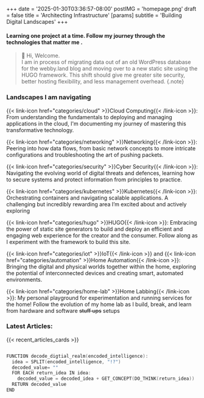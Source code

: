+++
date = '2025-01-30T03:36:57-08:00'
postIMG = 'homepage.png'
draft = false
title = 'Architecting Infrastructure'
[params]
  subtitle = 'Building Digital Landscapes'
+++

#### Learning one project at a time. Follow my journey through the technologies that matter me .

> 👋 Hi, Welcome.</br>
> I am in process of migrating data out of an old WordPress database for the webby.land blog and moving over to a new static site using the HUGO framework. This shift should give me greater site security, better hosting flexibility, and less management overhead.
> {.note}

### Landscapes I am navigating

{{< link-icon href="categories/cloud" >}}Cloud Computing{{< /link-icon >}}: From understanding the fundamentals to deploying and managing applications in the cloud, I'm documenting my journey of mastering this transformative technology.

{{< link-icon href="categories/networking" >}}Networking{{< /link-icon >}}: Peering into how data flows, from basic network concepts to more intricate configurations and troubleshooting the art of pushing packets.

{{< link-icon href="categories/security" >}}Cyber Security{{< /link-icon >}}: Navigating the evolving world of digital threats and defences, learning how to secure systems and protect information from principles to practice.

{{< link-icon href="categories/kubernetes" >}}Kubernetes{{< /link-icon >}}: Orchestrating containers and navigating scalable applications. A challenging but incredibly rewarding area I’m excited about and actively exploring

{{< link-icon href="categories/hugo" >}}HUGO{{< /link-icon >}}: Embracing the power of static site generators to build and deploy an efficient and engaging web experience for the creator and the consumer. Follow along as I experiment with the framework to build this site.

{{< link-icon href="categories/iot" >}}IoT{{< /link-icon >}} and {{< link-icon href="categories/automation" >}}Home Automation{{< /link-icon >}}: Bringing the digital and physical worlds together within the home, exploring the potential of interconnected devices and creating smart, automated environments.

{{< link-icon href="categories/home-lab" >}}Home Labbing{{< /link-icon >}}: My personal playground for experimentation and running services for the home! Follow the evolution of my home lab as I build, break, and learn from hardware and software ~~stuff ups~~ setups

### Latest Articles:

{{< recent_articles_cards >}}

```go {style=catppuccin-latte}

FUNCTION decode_digtial_realm(encoded_intelligence):
  idea = SPLIT(encoded_intelligence, "!?")
  decoded_value= ""
  FOR EACH return_idea IN idea:
    decoded_value = decoded_idea + GET_CONCEPT(DO_THINK(return_idea))
  RETURN decoded_value
END

```
